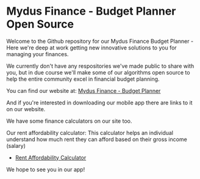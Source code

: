 # Mydus Finance - Budget Planner Open Source
Welcome to the Github repository for our Mydus Finance Budget Planner - Here we're deep at work getting new innovative solutions to you for managing your finances.

We currently don't have any respositories we've made public to share with you, but in due course we'll make some of our algorithms open source to help the entire community excel in financial budget planning.

You can find our website at: [Mydus Finance - Budget Planner](https://mydusfinance.com)

And if you're interested in downloading our mobile app there are links to it on our website.

We have some finance calculators on our site too.

Our rent affordability calculator:
This calculator helps an individual understand how much rent they can afford based on their gross income (salary)
  - [Rent Affordability Calculator](https://mydusfinance.com/rent-affordability-calculator)

We hope to see you in our app!
